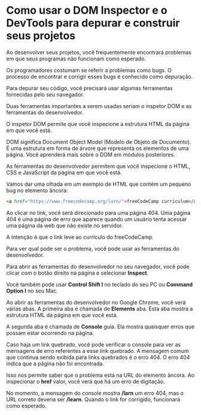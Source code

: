 # Como usar o DOM Inspector e o DevTools para depurar e construir seus projetos

Ao desenvolver seus projetos, você frequentemente encontrará problemas em que seus programas não funcionam como esperado.

Os programadores costumam se referir a problemas como bugs. O processo de encontrar e corrigir esses bugs é conhecido como depuração.

Para depurar seu código, você precisará usar algumas ferramentas fornecidas pelo seu navegador.

Duas ferramentas importantes a serem usadas seriam o inspetor DOM e as ferramentas do desenvolvedor.

O inspetor DOM permite que você inspecione a estrutura HTML da página em que você está.

DOM significa Document Object Model (Modelo de Objeto de Documento). É uma estrutura em forma de árvore que representa os elementos de uma página. Você aprenderá mais sobre o DOM em módulos posteriores.

As ferramentas do desenvolvedor permitem que você inspecione o HTML, CSS e JavaScript da página em que você está.

Vamos dar uma olhada em um exemplo de HTML que contém um pequeno bug no elemento âncora:
```html
<a href="https://www.freecodecamp.org/larn/">freeCodeCamp curriculum</a>
```
Ao clicar no link, você será direcionado para uma página 404. Uma página 404 é uma página de erro que aparece quando um usuário tenta acessar uma página da web que não existe no servidor.

A intenção é que o link leve ao currículo do freeCodeCamp.

Para ver qual pode ser o problema, você pode usar as ferramentas do desenvolvedor.

Para abrir as ferramentas do desenvolvedor no seu navegador, você pode clicar com o botão direito na página e selecionar **Inspect**.

Você também pode usar **Control Shift I** no teclado do seu PC ou **Command Option I** no seu Mac.

Ao abrir as ferramentas do desenvolvedor no Google Chrome, você verá várias abas. A primeira aba é chamada de **Elements** aba. Esta aba mostra a estrutura HTML da página em que você está.

A segunda aba é chamada de **Console** guia. Ela mostra quaisquer erros que possam estar ocorrendo na página.

Caso haja um link quebrado, você pode verificar o console para ver as mensagens de erro referentes a esse link quebrado. A mensagem comum que continua sendo exibida para links quebrados é o erro 404. O erro 404 indica que a página não foi encontrada.

Isso nos permite saber que o problema está na URL do elemento âncora. Ao inspecionar o **href** valor, você verá que há um erro de digitação.

No momento, a mensagem do console mostra **/larn** um erro 404, mas o URL correto deveria ser **/learn**. Quando o link for corrigido, funcionará como esperado.

